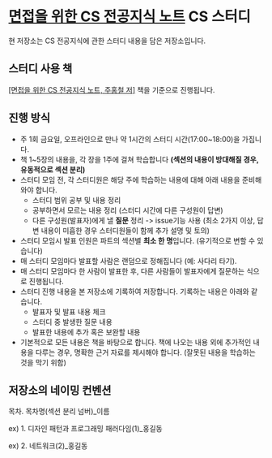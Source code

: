 # [면접을 위한 CS 전공지식 노트](http://www.yes24.com/Product/Goods/108887922) CS 스터디

현 저장소는 CS 전공지식에 관한 스터디 내용을 담은 저장소입니다.

## 스터디 사용 책

[[면접을 위한 CS 전공지식 노트, 주홍철 저]](http://www.yes24.com/Product/Goods/108887922) 책을 기준으로 진행됩니다.

## 진행 방식

- 주 1회 금요일, 오프라인으로 만나 약 1시간의 스터디 시간(17:00~18:00)을 가집니다.
- 책 1~5장의 내용을, 각 장을 1주에 걸쳐 학습합니다 __(섹션의 내용이 방대해질 경우, 유동적으로 섹션 분리)__
- 스터디 모임 전, 각 스터디원은 해당 주에 학습하는 내용에 대해 아래 내용을 준비해 와야 합니다.
  - 스터디 범위 공부 및 내용 정리
  - 공부하면서 모르는 내용 정리 (스터디 시간에 다른 구성원이 답변)
  - 다른 구성원(발표자)에게 낼 **질문** 정리 -> issue기능 사용 (최소 2가지 이상, 답변 내용이 미흡한 경우 스터디원들이 함께 추가 설명 및 토의)
- 스터디 모임시 발표 인원은 파트의 섹션별 **최소 한 명**입니다. (유기적으로 변할 수 있습니다)
- 매 스터디 모임마다 발표할 사람은 랜덤으로 정해집니다 (예: 사다리 타기).
- 매 스터디 모임마다 한 사람이 발표한 후, 다른 사람들이 발표자에게 질문하는 식으로 진행됩니다.
- 스터디 진행 내용을 본 저장소에 기록하여 저장합니다. 기록하는 내용은 아래와 같습니다.
  - 발표자 및 발표 내용 체크
  - 스터디 중 발생한 질문 내용
  - 발표한 내용에 추가 혹은 보완할 내용
- 기본적으로 모든 내용은 책을 바탕으로 합니다. 책에 나오는 내용 외에 추가적인 내용을 다루는 경우, 명확한 근거 자료를 제시해야 합니다. (잘못된 내용을 학습하는 것을 막기 위함)

## 저장소의 네이밍 컨벤션
목차. 목차명(섹션 분리 넘버)_이름

ex) 1. 디자인 패턴과 프로그래밍 패러다임(1)_홍길동

ex) 2. 네트워크(2)_홍길동
